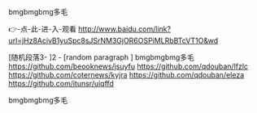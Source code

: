
bmgbmgbmg多毛




👉-点-此-进-入-观看  http://www.baidu.com/link?url=jHz8AcivB1yuSpc8sJSrNM3GjOR6OSPiMLRbBTcVT1O&wd




[随机段落3-
]2 - [random paragraph
]
bmgbmgbmg多毛 https://github.com/beooknews/jsuyfu
https://github.com/qdouban/lfzlc
https://github.com/coternews/kyjra
https://github.com/qdouban/eleza
https://github.com/itunsr/uiqffd





bmgbmgbmg多毛
